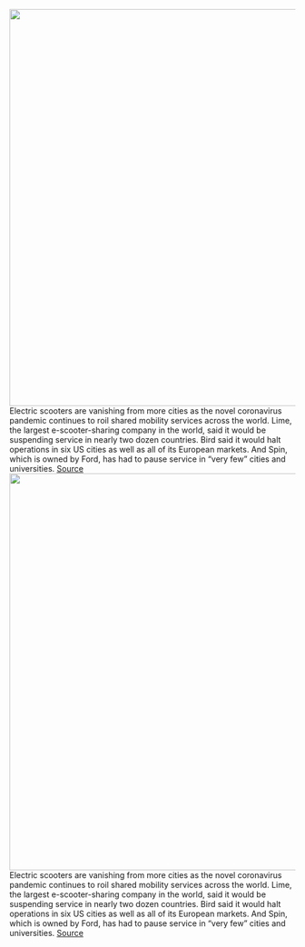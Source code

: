 <img src='https://cdn.vox-cdn.com/thumbor/pTV7gwpR24wB44O42g8UH41JCQw=/0x0:5646x3560/1200x800/filters:focal(2372x1329:3274x2231)/cdn.vox-cdn.com/uploads/chorus_image/image/66531256/1207516575.jpg.5.jpg' width='700px' /><br/>
Electric scooters are vanishing from more cities as the novel coronavirus pandemic continues to roil shared mobility services across the world. Lime, the largest e-scooter-sharing company in the world, said it would be suspending service in nearly two dozen countries. Bird said it would halt operations in six US cities as well as all of its European markets. And Spin, which is owned by Ford, has had to pause service in “very few” cities and universities.
<a href='https://www.theverge.com/2020/3/20/21188119/electric-scooter-coronavirus-bird-lime-spin-suspend-bikes'> Source <a/><img src='https://cdn.vox-cdn.com/thumbor/pTV7gwpR24wB44O42g8UH41JCQw=/0x0:5646x3560/1200x800/filters:focal(2372x1329:3274x2231)/cdn.vox-cdn.com/uploads/chorus_image/image/66531256/1207516575.jpg.5.jpg' width='700px' /><br/>
Electric scooters are vanishing from more cities as the novel coronavirus pandemic continues to roil shared mobility services across the world. Lime, the largest e-scooter-sharing company in the world, said it would be suspending service in nearly two dozen countries. Bird said it would halt operations in six US cities as well as all of its European markets. And Spin, which is owned by Ford, has had to pause service in “very few” cities and universities.
<a href='https://www.theverge.com/2020/3/20/21188119/electric-scooter-coronavirus-bird-lime-spin-suspend-bikes'> Source <a/>